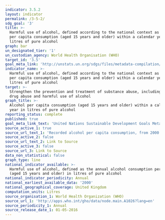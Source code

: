 ```yaml
---
indicator: 3.5.2
layout: indicator
permalink: /3-5-2/
sdg_goal: '3'
title: >-
  Harmful use of alcohol, defined according to the national context as alcohol
  per capita consumption (aged 15 years and older) within a calendar year in
  litres of pure alcohol
graph: bar
un_designated_tier: '1'
un_custodian_agency: World Health Organisation (WHO)
target_id: '3.5'
goal_meta_link: 'http://unstats.un.org/sdgs/files/metadata-compilation/Metadata-Goal-3.pdf'
indicator_name: >-
  Harmful use of alcohol, defined according to the national context as alcohol
  per capita consumption (aged 15 years and older) within a calendar year in
  litres of pure alcohol
target: >-
  Strengthen the prevention and treatment of substance abuse, including narcotic
  drug abuse and harmful use of alcohol
graph_title: >-
  Alcohol per capita consumption (aged 15 years and older) within a calendar
  year in litres of pure alcohol
reporting_status: complete
published: true
goal_meta_link_text: 'United Nations Sustainable Development Goals Metadata: Goal 3'
source_active_1: true
source_url_text_1: 'Recorded alcohol per capita consumption, from 2000'
source_active_2: false
source_url_text_2: Link to Source
source_active_3: false
source_url_3: Link to Source
data_non_statistical: false
graph_type: line
national_indicator_available: >-
  Harmful use of alcohol, defined as the annual alcohol consumption per capita
  (aged 15 years and older) in litres of pure alcohol
national_indicator_periodicity: Annual
national_earliest_available_data: '2000'
national_geographical_coverage: United Kingdom
computation_units: Litres
source_organisation_1: World Health Organization (WHO)
source_url_1: 'http://apps.who.int/gho/data/node.main.A1026?lang=en'
source_periodicity_1: Annual
source_release_date_1: 01-05-2016
---
```

